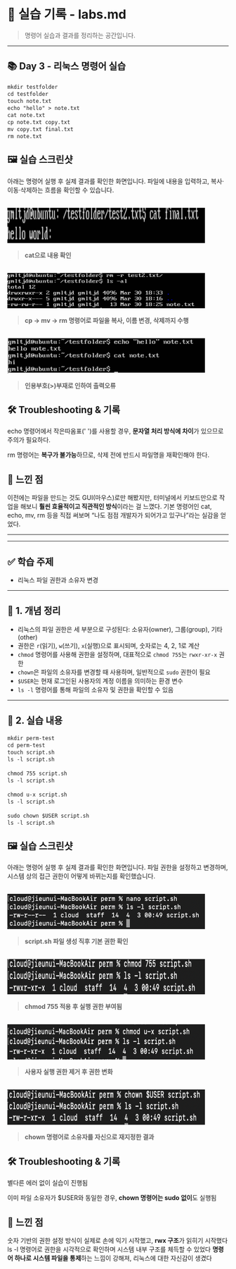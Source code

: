 # 🧪 실습 기록 - labs.md

> 명령어 실습과 결과를 정리하는 공간입니다.

---

## 📚 Day 3 - 리눅스 명령어 실습

```
mkdir testfolder
cd testfolder
touch note.txt
echo "hello" > note.txt
cat note.txt
cp note.txt copy.txt
mv copy.txt final.txt
rm note.txt
```

## 🖼️ 실습 스크린샷

아래는 명령어 실행 후 실제 결과를 확인한 화면입니다.
파일에 내용을 입력하고, 복사·이동·삭제하는 흐름을 확인할 수 있습니다.

 <br> <img src="./images/day2-cat-output.png" width="450" height="80"/>

> **cat으로 내용 확인**

<br> <img src="./images/day2-rm-result.png" width="450" height="80"/>

> **cp → mv → rm 명령어로 파일을 복사, 이름 변경, 삭제까지 수행**

<br> <img src="./images/day2-error-example.png" width="450" height="80"/>

> **인용부호(>)부재로 인하여 출력오류**


## 🛠️ Troubleshooting & 기록

echo 명령어에서 작은따옴표(' ')를 사용할 경우, **문자열 처리 방식에 차이**가 있으므로 주의가 필요하다.

rm 명령어는 **복구가 불가능**하므로, 삭제 전에 반드시 파일명을 재확인해야 한다.

## 💭 느낀 점
이전에는 파일을 만드는 것도 GUI(마우스)로만 해봤지만,
터미널에서 키보드만으로 작업을 해보니 **훨씬 효율적이고 직관적인 방식**이라는 걸 느꼈다.
기본 명령어인 cat, echo, mv, rm 등을 직접 써보며
“나도 점점 개발자가 되어가고 있구나”라는 실감을 얻었다.

---

---

## ✅ 학습 주제  
- 리눅스 파일 권한과 소유자 변경

---

## 📘 1. 개념 정리  
- 리눅스의 파일 권한은 세 부분으로 구성된다: 소유자(owner), 그룹(group), 기타(other)  
- 권한은 `r`(읽기), `w`(쓰기), `x`(실행)으로 표시되며, 숫자로는 4, 2, 1로 계산  
- `chmod` 명령어를 사용해 권한을 설정하며, 대표적으로 `chmod 755`는 `rwxr-xr-x` 권한  
- `chown`은 파일의 소유자를 변경할 때 사용하며, 일반적으로 `sudo` 권한이 필요  
- `$USER`는 현재 로그인된 사용자의 계정 이름을 의미하는 환경 변수  
- `ls -l` 명령어를 통해 파일의 소유자 및 권한을 확인할 수 있음

---

## 🧪 2. 실습 내용  

```
mkdir perm-test
cd perm-test
touch script.sh
ls -l script.sh

chmod 755 script.sh
ls -l script.sh

chmod u-x script.sh
ls -l script.sh

sudo chown $USER script.sh
ls -l script.sh

```

## 🖼️ 실습 스크린샷

아래는 명령어 실행 후 실제 결과를 확인한 화면입니다.
파일 권한을 설정하고 변경하며, 시스템 상의 접근 권한이 어떻게 바뀌는지를 확인했습니다.

 <br> <img src="./images/day4-init-perm.png" width="450" height="80"/>

> **script.sh 파일 생성 직후 기본 권한 확인**

<br> <img src="./images/day4-after-chmod.png" width="450" height="80"/>

> **chmod 755 적용 후 실행 권한 부여됨**

<br> <img src="./images/day4-after-remove-x.png" width="450" height="80"/>

> **사용자 실행 권한 제거 후 권한 변화**

<br> <img src="./images/day4-after-chown.png" width="450" height="80"/>

> **chown 명령어로 소유자를 자신으로 재지정한 결과**

## 🛠️ Troubleshooting & 기록
별다른 에러 없이 실습이 진행됨

이미 파일 소유자가 $USER와 동일한 경우, **chown 명령어는 sudo 없이**도 실행됨

## 💭 느낀 점
숫자 기반의 권한 설정 방식이 실제로 손에 익기 시작했고, **rwx 구조**가 읽히기 시작했다
ls -l 명령어로 권한을 시각적으로 확인하며 시스템 내부 구조를 체득할 수 있었다
**명령어 하나로 시스템 파일을 통제**하는 느낌이 강해져, 리눅스에 대한 자신감이 생겼다

